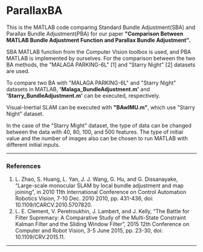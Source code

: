 # ParallaxBA

This is the MATLAB code comparing Standard Bundle Adjustment(SBA) and Parallax Bundle Adjustment(PBA) for our paper **"Comparison Between MATLAB Bundle Adjustment Function and Parallax Bundle Adjustment".**

SBA MATLAB function from the Computer Vision toolbox is used, and PBA MATLAB is implemented by ourselves. 
For the comparison between the two BA methods, the "MALAGA PARKING-6L" [1] and "Starry Night" [2] datasets are used.

To compare two BA with "MALAGA PARKING-6L" and "Starry Night" datasets in MATLAB, **'Malaga_BundleAdjustment.m'** and **'Starry_BundleAdjustment.m'** can be executed, respectively.

Visual-Inertial SLAM can be executed with **"BAwIMU.m"**, which use "Starry Night" dataset.   

In the case of the "Starry Might" dataset, the type of data can be changed between the data with 40, 80, 100, and 500 features. The type of initial value and the number of images also can be chosen to run MATLAB with different initial inputs. 
   
                
                                
----         
### References
1. L. Zhao, S. Huang, L. Yan, J. J. Wang, G. Hu, and G. Dissanayake, “Large-scale monocular SLAM by local bundle adjustment and map joining”, in 2010 11th International Conference on Control Automation Robotics Vision, 7-10 Dec. 2010 2010, pp. 431-436, doi: 10.1109/ICARCV.2010.5707820.
2. L. E. Clement, V. Peretroukhin, J. Lambert, and J. Kelly, “The Battle for Filter Supremacy: A Comparative Study of the Multi-State Constraint Kalman Filter and the Sliding Window Filter”, 2015 12th Conference on Computer and Robot Vision, 3-5 June 2015, pp. 23-30, doi: 10.1109/CRV.2015.11.               
----
